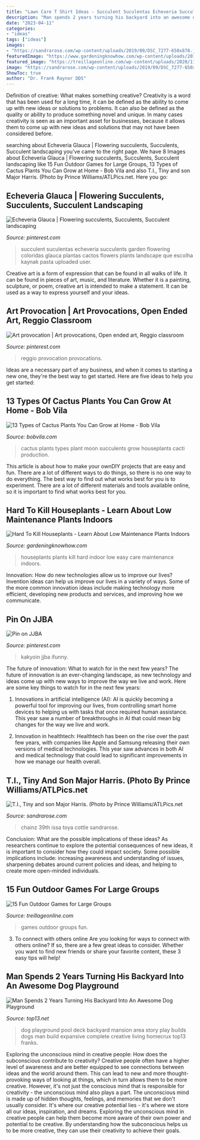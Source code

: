 ```yaml
---
title: "Lawn Care T Shirt Ideas - Succulent Suculentas Echeveria Succulents Garden Flowering Coloridas Glauca Plantas Cactos Flowers Plants Landscape Que Escolha Kaynak Pasta Uploaded User"
description: "Man spends 2 years turning his backyard into an awesome dog playground"
date: "2023-04-11"
categories:
- "ideas"
tags: ["ideas"]
images:
- "https://sandrarose.com/wp-content/uploads/2019/09/DSC_7277-650x878.jpg"
featuredImage: "https://www.gardeningknowhow.com/wp-content/uploads/2014/11/houseplants.jpg"
featured_image: "https://treillageonline.com/wp-content/uploads/2020/11/Fun-Outdoor-Games-for-Large-Groups-scaled.jpg"
image: "https://sandrarose.com/wp-content/uploads/2019/09/DSC_7277-650x878.jpg"
ShowToc: true
author: "Dr. Frank Raynor DDS"
---
```



Definition of creative: What makes something creative?
Creativity is a word that has been used for a long time, it can be defined as the ability to come up with new ideas or solutions to problems. It can also be defined as the quality or ability to produce something novel and unique. In many cases creativity is seen as an important asset for businesses, because it allows them to come up with new ideas and solutions that may not have been considered before.

	

		
searching about Echeveria Glauca | Flowering succulents, Succulents, Succulent landscaping you've came to the right page. We have 8 Images about Echeveria Glauca | Flowering succulents, Succulents, Succulent landscaping like 15 Fun Outdoor Games for Large Groups, 13 Types of Cactus Plants You Can Grow at Home - Bob Vila and also T.I., Tiny and son Major Harris. (Photo by Prince Williams/ATLPics.net. Here you go:
		
    
## Echeveria Glauca | Flowering Succulents, Succulents, Succulent Landscaping

<img loading=lazy src="https://i.pinimg.com/736x/0c/6e/cd/0c6ecdbb14f10975be9d60a84cc19a00.jpg" onerror="this.onerror=null;this.src='https://tse2.mm.bing.net/th?id=OIP.IZjgFYumffIvQO3C76VFdQHaLH&amp;pid=15.1';" alt="Echeveria Glauca | Flowering succulents, Succulents, Succulent landscaping">

_Source: pinterest.com_

>succulent suculentas echeveria succulents garden flowering coloridas glauca plantas cactos flowers plants landscape que escolha kaynak pasta uploaded user. 

	

Creative art is a form of expression that can be found in all walks of life. It can be found in pieces of art, music, and literature. Whether it is a painting, sculpture, or poem, creative art is intended to make a statement. It can be used as a way to express yourself and your ideas.

    
## Art Provocation | Art Provocations, Open Ended Art, Reggio Classroom

<img loading=lazy src="https://i.pinimg.com/736x/54/fb/35/54fb356f94cd44f52edeb6ee5ea9ad89--reggio-classroom.jpg" onerror="this.onerror=null;this.src='https://tse2.mm.bing.net/th?id=OIP.-e2vpt2IZ65xOJ3avbW31QHaJ3&amp;pid=15.1';" alt="Art provocation | Art provocations, Open ended art, Reggio classroom">

_Source: pinterest.com_

>reggio provocation provocations. 

	

Ideas are a necessary part of any business, and when it comes to starting a new one, they're the best way to get started. Here are five ideas to help you get started: 

    
## 13 Types Of Cactus Plants You Can Grow At Home - Bob Vila

<img loading=lazy src="https://empire-s3-production.bobvila.com/slides/38158/original/Moon-Cactus.jpg?1593369502" onerror="this.onerror=null;this.src='https://tse2.mm.bing.net/th?id=OIP.bVhwKd1V_1mqgT1p7CYFgQHaFX&amp;pid=15.1';" alt="13 Types of Cactus Plants You Can Grow at Home - Bob Vila">

_Source: bobvila.com_

>cactus plants types plant moon succulents grow houseplants cacti production. 

	

This article is about how to make your ownDIY projects that are easy and fun. There are a lot of different ways to do things, so there is no one way to do everything. The best way to find out what works best for you is to experiment. There are a lot of different materials and tools available online, so it is important to find what works best for you.

    
## Hard To Kill Houseplants - Learn About Low Maintenance Plants Indoors

<img loading=lazy src="https://www.gardeningknowhow.com/wp-content/uploads/2014/11/houseplants.jpg" onerror="this.onerror=null;this.src='https://tse3.mm.bing.net/th?id=OIP.Zjz37aBQ8XSz8WDzfjcOxAHaLG&amp;pid=15.1';" alt="Hard To Kill Houseplants - Learn About Low Maintenance Plants Indoors">

_Source: gardeningknowhow.com_

>houseplants plants kill hard indoor low easy care maintenance indoors. 

	

Innovation: How do new technologies allow us to improve our lives?
Invention ideas can help us improve our lives in a variety of ways. Some of the more common innovation ideas include making technology more efficient, developing new products and services, and improving how we communicate.

    
## Pin On JJBA

<img loading=lazy src="https://i.pinimg.com/736x/77/b5/ed/77b5ed5e2c292b4810511b3ade6dd076.jpg" onerror="this.onerror=null;this.src='https://tse4.mm.bing.net/th?id=OIP.dZCWlkNUFk0xGCNjvDJQWQHaHj&amp;pid=15.1';" alt="Pin on JJBA">

_Source: pinterest.com_

>kakyoin jjba ifunny. 

	

The future of innovation: What to watch for in the next few years?
The future of innovation is an ever-changing landscape, as new technology and ideas come up with new ways to improve the way we live and work. Here are some key things to watch for in the next few years: 
1. Innovations in artificial intelligence (AI): AI is quickly becoming a powerful tool for improving our lives, from controlling smart home devices to helping us with tasks that once required human assistance. This year saw a number of breakthroughs in AI that could mean big changes for the way we live and work. 

2. Innovation in healthtech: Healthtech has been on the rise over the past few years, with companies like Apple and Samsung releasing their own versions of medical technologies. This year saw advances in both AI and medical technology that could lead to significant improvements in how we manage our health overall. 


    
## T.I., Tiny And Son Major Harris. (Photo By Prince Williams/ATLPics.net

<img loading=lazy src="https://sandrarose.com/wp-content/uploads/2019/09/DSC_7277-650x878.jpg" onerror="this.onerror=null;this.src='https://tse4.mm.bing.net/th?id=OIP.dOOcBXyyqDButQ7XFnJ7NQHaKA&amp;pid=15.1';" alt="T.I., Tiny and son Major Harris. (Photo by Prince Williams/ATLPics.net">

_Source: sandrarose.com_

>chainz 39th issa toya cottle sandrarose. 

	

Conclusion: What are the possible implications of these ideas?
As researchers continue to explore the potential consequences of new ideas, it is important to consider how they could impact society. Some possible implications include: increasing awareness and understanding of issues, sharpening debates around current policies and ideas, and helping to create more open-minded individuals.

    
## 15 Fun Outdoor Games For Large Groups

<img loading=lazy src="https://treillageonline.com/wp-content/uploads/2020/11/Fun-Outdoor-Games-for-Large-Groups-scaled.jpg" onerror="this.onerror=null;this.src='https://tse3.mm.bing.net/th?id=OIP.hysU5c6dzHJ4jCH2wejD1wHaD4&amp;pid=15.1';" alt="15 Fun Outdoor Games for Large Groups">

_Source: treillageonline.com_

>games outdoor groups fun. 

	

3. To connect with others online
Are you looking for ways to connect with others online? If so, there are a few great ideas to consider. Whether you want to find new friends or share your favorite content, these 3 easy tips will help!

    
## Man Spends 2 Years Turning His Backyard Into An Awesome Dog Playground

<img loading=lazy src="http://www.top13.net/wp-content/uploads/2017/08/dog-playground-backyard-10.jpg" onerror="this.onerror=null;this.src='https://tse2.mm.bing.net/th?id=OIP.rIc7g5l4JXRAVAsjCU2jDQHaFj&amp;pid=15.1';" alt="Man Spends 2 Years Turning His Backyard Into An Awesome Dog Playground">

_Source: top13.net_

>dog playground pool deck backyard mansion area story play builds dogs man build expansive complete creative living homecrux top13 franks. 

	

Exploring the unconscious mind in creative people: How does the subconscious contribute to creativity?
Creative people often have a higher level of awareness and are better equipped to see connections between ideas and the world around them. This can lead to new and more thought-provoking ways of looking at things, which in turn allows them to be more creative. However, it's not just the conscious mind that is responsible for creativity - the unconscious mind also plays a part. The unconscious mind is made up of hidden thoughts, feelings, and memories that we don't usually consider. It's where our creative potential lies - it's where we store all our ideas, inspiration, and dreams. Exploring the unconscious mind in creative people can help them become more aware of their own power and potential to be creative. By understanding how the subconscious helps us to be more creative, they can use their creativity to achieve their goals.

